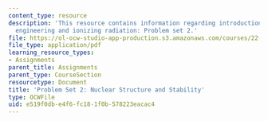 ```yaml
---
content_type: resource
description: 'This resource contains information regarding introduction to nuclear
  engineering and ionizing radiation: Problem set 2.'
file: https://ol-ocw-studio-app-production.s3.amazonaws.com/courses/22-01-introduction-to-nuclear-engineering-and-ionizing-radiation-fall-2016/e519f0dbe4f6fc181f0b578223eacac4_MIT22_01F16_ProblemSet2.pdf
file_type: application/pdf
learning_resource_types:
- Assignments
parent_title: Assignments
parent_type: CourseSection
resourcetype: Document
title: 'Problem Set 2: Nuclear Structure and Stability'
type: OCWFile
uid: e519f0db-e4f6-fc18-1f0b-578223eacac4
---
```


